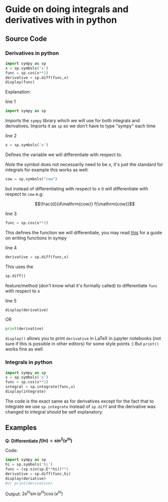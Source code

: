 # Guide on doing integrals and derivatives with in python

## Source Code

### Derivatives in python
```py
import sympy as sp
x = sp.symbols('x')
func = sp.cos(x**2)
derivative = sp.diff(func,x)
display(func)
```

Explanation:

line 1
```py
import sympy as sp
```
Imports the ```sympy``` library which we will use for both integrals and derivatives. Imports it as ```sp``` so we don't have to type "sympy" each time

line 2
```py
x = sp.symbols('x')
```
Defines the variable we will differentiate with respect to. 

*Note* the symbol does not necessarily need to be $x$, it's just the standard for integrals for example this works as well:
```py
cow = sp.symbols("cow")
```
but instead of differentiating with respect to $x$ it will differentiate with respect to ```cow``` e.g:

$$\frac{d}{d\mathrm{cow}} f(\mathrm{cow})$$

line 3
```py
func = sp.cos(x**2)
```
This defines the function we will differentiate, you may read [this](https://docs.sympy.org/latest/modules/functions/index.html) for a guide on writing functions in sympy

line 4
```py
derivative = sp.diff(func,x)
```
This uses the 
```py
sp.diff()
```
feature/method (don't know what it's formally called) to differentiate ```func``` with respect to $x$

line 5
```py
display(derivative)
```
OR
```py
print(derivative)
```
```display()``` allows you to print ```derivative``` in LaTeX in jupyter notebooks (not sure if this is possible in other editors) for some style points :)
But ```print()``` works fine as well

### Integrals in python
```py
import sympy as sp
x = sp.symbols('x')
func = sp.cos(x**2)
integral = sp.integrate(func,x)
display(integrate)
```
The code is the exact same as for derivatives except for the fact that to integrate we use ```sp.integrate``` instead of ```sp.diff``` and the derivative was changed to integral should be self explanatory.

## Examples

**Q: Differentiate $f(\mathrm{hi}) = \sin^2(e^{\mathrm{hi}})$**

Code:
```py
import sympy as sp
hi = sp.symbols('hi')
func = (sp.sin(sp.E**hi))**2
derivative = sp.diff(func,hi)
display(deriative)
#or print(derivative)
```
Output:
$2e^{\mathrm{hi}}\sin(e^{\mathrm{hi}})\cos(e^{\mathrm{hi}})$

